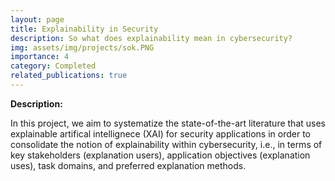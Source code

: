 ```yaml
---
layout: page
title: Explainability in Security
description: So what does explainability mean in cybersecurity?
img: assets/img/projects/sok.PNG
importance: 4
category: Completed
related_publications: true
---
```



**Description:**

In this project, we aim to systematize the state-of-the-art literature that uses explainable artifical intellignece (XAI) for security applications 
in order to consolidate the notion of explainability within cybersecurity, i.e., in terms of key stakeholders (explanation users), 
application objectives (explanation uses), task domains, and preferred explanation methods.